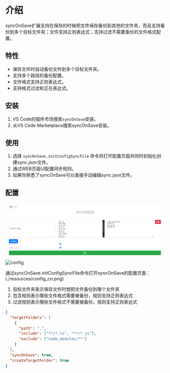 # 介绍

syncOnSave扩展支持在保存的时候把文件保存备份到其他的文件夹，而且支持备份到多个目标文件夹；文件支持正则表达式；支持过滤不需要备份的文件格式配置。

## 特性

- 保存文件时自动备份文件到多个目标文件夹。
- 支持多个路径的备份配置。
- 文件格式支持正则表达式。
- 支持格式过滤和正在表达式。

## 安装

1. VS Code的插件市场搜索`syncOnSave`安装。
2. 从VS Code Marketplace搜索syncOnSave安装。

## 使用
1. 选择 `syncOnSave.initConfigSyncFile` 命令将打开配置页面并同时初始化创建sync.json文件。
2. 通过WEB页面UI配置同步规则。
3. 如果你熟悉了syncOnSave可以直接手动编辑sync.json文件。

## 配置
![配置](resources/config_cn.png)
<img alt="config" src = 'https://cdn.jsdelivr.net/gh/voipke/syncOnSave/resources/config_en.png' >


通过syncOnSave.initConfigSyncFile命令打开syncOnSave的配置页面：(./resources/config_cn.png)
1. 目标文件夹表示保存文件时想把文件备份到哪个文件夹
2. 包含规则表示哪些文件格式需要被备份，规则支持正则表达式
3. 过滤规则表示哪些文件格式不需要被备份，规则支持正则表达式

```json
{
  "targetFolders": [
    {
      "path": ".",
      "include": ["**/*.ts", "**/*.js"],
      "exclude": ["node_modules/**"]
    }
  ],
  "syncOnSave": true,
  "createTargetFolder": true
}